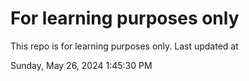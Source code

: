 # For learning purposes only
This repo is for learning purposes only.
Last updated at

Sunday, May 26, 2024 1:45:30 PM

